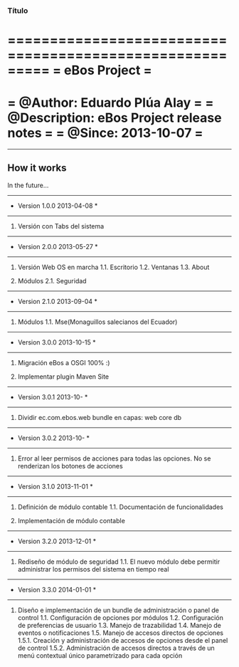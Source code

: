 ### Título ###
=========================================================
=		     eBos Project			=
=========================================================
= @Author: Eduardo Plúa Alay				=
= @Description: eBos Project release notes		=
= @Since: 2013-10-07					=
=========================================================

---------------------------------------------------------
How it works
---------------------------------------------------------
In the future...

*****************************************
* Version 1.0.0		2013-04-08	*
*****************************************
1. Versión con Tabs del sistema


*****************************************
* Version 2.0.0		2013-05-27	*
*****************************************
1. Versión Web OS en marcha
1.1. Escritorio
1.2. Ventanas
1.3. About

2. Módulos
2.1. Seguridad


*****************************************
* Version 2.1.0		2013-09-04	*
*****************************************
1. Módulos
1.1. Mse(Monaguillos salecianos del Ecuador)


*****************************************
* Version 3.0.0		2013-10-15	*
*****************************************

1. Migración eBos a OSGI 100% :)

2. Implementar plugin Maven Site

*****************************************
* Version 3.0.1		2013-10-	*
*****************************************

1. Dividir ec.com.ebos.web bundle en capas:
	web
	core
	db


*****************************************
* Version 3.0.2		2013-10-	*
*****************************************

1. Error al leer permisos de acciones para todas las opciones. No se renderizan los botones de acciones


*****************************************
* Version 3.1.0		2013-11-01 	*
*****************************************
1. Definición de módulo contable
1.1. Documentación de funcionalidades

2. Implementación de módulo contable


*****************************************
* Version 3.2.0		2013-12-01 	*
*****************************************
1. Rediseño de módulo de seguridad
1.1. El nuevo módulo debe permitir administrar los permisos del sistema en tiempo real 


*****************************************
* Version 3.3.0		2014-01-01 	*
*****************************************
1. Diseño e implementación de un bundle de administración o panel de control
1.1. Configuración de opciones por módulos
1.2. Configuración de preferencias de usuario
1.3. Manejo de trazabilidad
1.4. Manejo de eventos o notificaciones
1.5. Manejo de accesos directos de opciones
1.5.1. Creación y administración de accesos de opciones desde el panel de control
1.5.2. Administración de accesos directos a través de un menú contextual único parametrizado para cada opción
